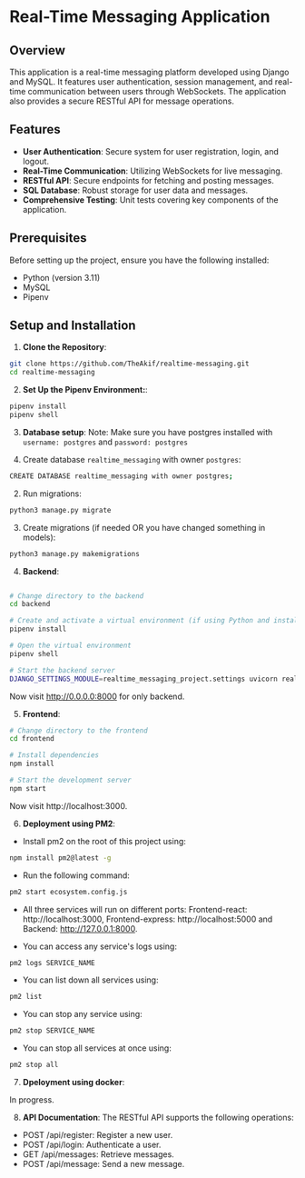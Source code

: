 # Real-Time Messaging Application

## Overview
This application is a real-time messaging platform developed using Django and MySQL. It features user authentication, session management, and real-time communication between users through WebSockets. The application also provides a secure RESTful API for message operations.

## Features
- **User Authentication**: Secure system for user registration, login, and logout.
- **Real-Time Communication**: Utilizing WebSockets for live messaging.
- **RESTful API**: Secure endpoints for fetching and posting messages.
- **SQL Database**: Robust storage for user data and messages.
- **Comprehensive Testing**: Unit tests covering key components of the application.

## Prerequisites
Before setting up the project, ensure you have the following installed:
- Python (version 3.11)
- MySQL
- Pipenv

## Setup and Installation
1. **Clone the Repository**:
```bash
git clone https://github.com/TheAkif/realtime-messaging.git
cd realtime-messaging
```

2. **Set Up the Pipenv Environment:**:
```bash
pipenv install
pipenv shell
```


3. **Database setup**:
Note: Make sure you have postgres installed with `username: postgres` and `password: postgres`

1. Create database `realtime_messaging` with owner `postgres`: 

```bash
CREATE DATABASE realtime_messaging with owner postgres;
```

2. Run migrations:

```bash
python3 manage.py migrate
```

3. Create migrations (if needed OR you have changed something in models):

```bash
python3 manage.py makemigrations
```


4. **Backend**:

```bash

# Change directory to the backend
cd backend

# Create and activate a virtual environment (if using Python and install dependencies)
pipenv install

# Open the virtual environment
pipenv shell

# Start the backend server
DJANGO_SETTINGS_MODULE=realtime_messaging_project.settings uvicorn realtime_messaging_project.asgi:application --port 8000
```

Now visit http://0.0.0.0:8000 for only backend.



5. **Frontend**:

```bash
# Change directory to the frontend
cd frontend

# Install dependencies
npm install

# Start the development server
npm start
```

Now visit http://localhost:3000.


6. **Deployment using PM2**:

- Install pm2 on the root of this project using:
```bash
npm install pm2@latest -g
```

- Run the following command:
```bash
pm2 start ecosystem.config.js
```
- All three services will run on different ports: Frontend-react: http://localhost:3000, Frontend-express: http://localhost:5000 and Backend: http://127.0.0.1:8000.

- You can access any service's logs using:
```bash
pm2 logs SERVICE_NAME
```

- You can list down all services using:
```bash
pm2 list
```

- You can stop any service using:
```bash
pm2 stop SERVICE_NAME
```

- You can stop all services at once using:
```bash
pm2 stop all
```

7. **Dpeloyment using docker**:

In progress.

8. **API Documentation**:
The RESTful API supports the following operations:

 - POST /api/register: Register a new user.
 - POST /api/login: Authenticate a user.
 - GET /api/messages: Retrieve messages.
 - POST /api/message: Send a new message.
 